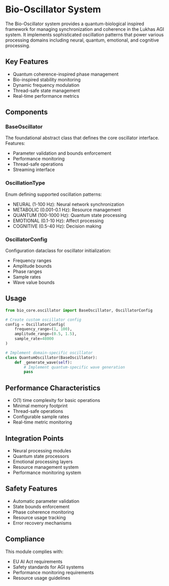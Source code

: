 # Bio-Oscillator System

The Bio-Oscillator system provides a quantum-biological inspired framework for managing synchronization and coherence in the Lukhas AGI system. It implements sophisticated oscillation patterns that power various processing domains including neural, quantum, emotional, and cognitive processing.

## Key Features

- Quantum coherence-inspired phase management
- Bio-inspired stability monitoring
- Dynamic frequency modulation
- Thread-safe state management
- Real-time performance metrics

## Components

### BaseOscillator

The foundational abstract class that defines the core oscillator interface. Features:
- Parameter validation and bounds enforcement
- Performance monitoring
- Thread-safe operations
- Streaming interface

### OscillationType

Enum defining supported oscillation patterns:
- NEURAL (1-100 Hz): Neural network synchronization
- METABOLIC (0.001-0.1 Hz): Resource management
- QUANTUM (100-1000 Hz): Quantum state processing
- EMOTIONAL (0.1-10 Hz): Affect processing
- COGNITIVE (0.5-40 Hz): Decision making

### OscillatorConfig

Configuration dataclass for oscillator initialization:
- Frequency ranges
- Amplitude bounds
- Phase ranges
- Sample rates
- Wave value bounds

## Usage

```python
from bio_core.oscillator import BaseOscillator, OscillatorConfig

# Create custom oscillator config
config = OscillatorConfig(
    frequency_range=(1, 100),
    amplitude_range=(0.5, 1.5),
    sample_rate=48000
)

# Implement domain-specific oscillator
class QuantumOscillator(BaseOscillator):
    def _generate_wave(self):
        # Implement quantum-specific wave generation
        pass
```

## Performance Characteristics

- O(1) time complexity for basic operations
- Minimal memory footprint
- Thread-safe operations
- Configurable sample rates
- Real-time metric monitoring

## Integration Points

- Neural processing modules
- Quantum state processors
- Emotional processing layers
- Resource management system
- Performance monitoring system

## Safety Features

- Automatic parameter validation
- State bounds enforcement
- Phase coherence monitoring
- Resource usage tracking
- Error recovery mechanisms

## Compliance

This module complies with:
- EU AI Act requirements
- Safety standards for AGI systems
- Performance monitoring requirements
- Resource usage guidelines
